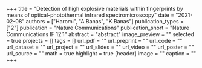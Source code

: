 +++
title = "Detection of high explosive materials within fingerprints by means of optical-photothermal infrared spectromicroscopy"
date = "2021-02-08"
authors = ["Haromi", "A Banas", "K Banas"]
publication_types = ["2"]
publication = "Nature Communications"
publication_short = "Nature Communications IF 12.1"
abstract = "abstract"
image_preview = ""
selected = true
projects = []
tags = []
url_pdf = ""
url_preprint = ""
url_code = ""
url_dataset = ""
url_project = ""
url_slides = ""
url_video = ""
url_poster = ""
url_source = ""
math = true
highlight = true
[header]
image = ""
caption = ""
+++

